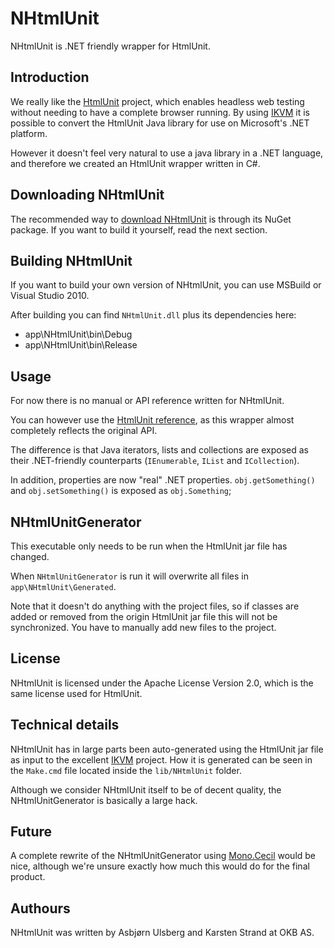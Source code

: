 NHtmlUnit
=========

NHtmlUnit is .NET friendly wrapper for HtmlUnit.

Introduction
----------

We really like the [HtmlUnit](http://htmlunit.sourceforge.net/) project, which enables
headless web testing without needing to have a complete browser running. By using
[IKVM](http://www.ikvm.net/) it is possible to convert the HtmlUnit Java library for use
on Microsoft's .NET platform.

However it doesn't feel very natural to use a java library in a .NET language,
and therefore we created an HtmlUnit wrapper written in C#.

Downloading NHtmlUnit
---------------------

The recommended way to [download NHtmlUnit](https://nuget.org/packages/NHtmlUnit) is
through its NuGet package. If you want to build it yourself, read the next section.

Building NHtmlUnit
------------------

If you want to build your own version of NHtmlUnit, you can use MSBuild or Visual Studio
2010.

After building you can find `NHtmlUnit.dll` plus its dependencies here:

* app\NHtmlUnit\bin\Debug
* app\NHtmlUnit\bin\Release

Usage
-----

For now there is no manual or API reference written for NHtmlUnit.

You can however use the [HtmlUnit reference](http://htmlunit.sourceforge.net/gettingStarted.html),
as this wrapper almost completely reflects the original API.

The difference is that Java iterators, lists and collections are exposed as
their .NET-friendly counterparts (`IEnumerable`, `IList` and `ICollection`).

In addition, properties are now "real" .NET properties. `obj.getSomething()` and
`obj.setSomething()` is exposed as `obj.Something`;

NHtmlUnitGenerator
------------------

This executable only needs to be run when the HtmlUnit jar file has changed.

When `NHtmlUnitGenerator` is run it will overwrite all files
in `app\NHtmlUnit\Generated`.

Note that it doesn't do anything with the project files, so if classes are
added or removed from the origin HtmlUnit jar file this will not be
synchronized. You have to manually add new files to the project.

License
-------

NHtmlUnit is licensed under the Apache License Version 2.0, which is the same
license used for HtmlUnit.

Technical details
-----------------

NHtmlUnit has in large parts been auto-generated using the HtmlUnit jar file as input
to the excellent [IKVM](http://www.ikvm.net/) project. How it is generated can be seen
in the `Make.cmd` file located inside the `lib/NHtmlUnit` folder.

Although we consider NHtmlUnit itself to be of decent quality, the NHtmlUnitGenerator
is basically a large hack.

Future
------

A complete rewrite of the NHtmlUnitGenerator using [Mono.Cecil](http://www.mono-project.com/Cecil)
would be nice, although we're unsure exactly how much this would do for the final product.

Authours
--------

NHtmlUnit was written by Asbjørn Ulsberg and Karsten Strand at OKB AS.